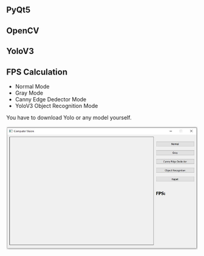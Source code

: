 ## PyQt5
## OpenCV
## YoloV3
## FPS Calculation

- Normal Mode
- Gray Mode
- Canny Edge Dedector Mode
- YoloV3 Object Recognition Mode

You have to download Yolo or any model yourself.

![Screenshot](https://github.com/SafaKucukkomurler/pyqt-yolo-image-processing-gui/blob/master/screenshot.JPG)

